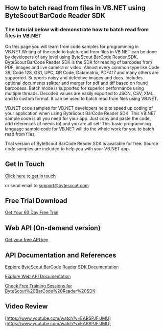 ## How to batch read from files in VB.NET using ByteScout BarCode Reader SDK

### The tutorial below will demonstrate how to batch read from files in VB.NET

On this page you will learn from code samples for programming in VB.NET.Writing of the code to batch read from files in VB.NET can be done by developers of any level using ByteScout BarCode Reader SDK. ByteScout BarCode Reader SDK is the SDK for reading of barcodes from PDF, images and live camera or video. Almost every common type like Code 39, Code 128, GS1, UPC, QR Code, Datamatrix, PDF417 and many others are supported. Supports noisy and defective images and docs. Includes optional documents splitter and merger for pdf and tiff based on found barcodess. Batch mode is supported for superior performance using multiple threads. Decoded values are easily exported to JSON, CSV, XML and to custom format. It can be used to batch read from files using VB.NET.

VB.NET code samples for VB.NET developers help to speed up coding of your application when using ByteScout BarCode Reader SDK. This VB.NET sample code is all you need for your app. Just copy and paste the code, add references (if needs to) and you are all set! This basic programming language sample code for VB.NET will do the whole work for you to batch read from files.

Trial version of ByteScout BarCode Reader SDK is available for free. Source code samples are included to help you with your VB.NET app.

## Get In Touch

[Click here to get in touch](https://bytescout.zendesk.com/hc/en-us/requests/new?subject=ByteScout%20BarCode%20Reader%20SDK%20Question)

or send email to [support@bytescout.com](mailto:support@bytescout.com?subject=ByteScout%20BarCode%20Reader%20SDK%20Question) 

## Free Trial Download

[Get Your 60 Day Free Trial](https://bytescout.com/download/web-installer?utm_source=github-readme)

## Web API (On-demand version)

[Get your free API key](https://pdf.co/documentation/api?utm_source=github-readme)

## API Documentation and References

[Explore ByteScout BarCode Reader SDK Documentation](https://bytescout.com/documentation/index.html?utm_source=github-readme)

[Explore Web API Documentation](https://pdf.co/documentation/api?utm_source=github-readme)

[Check Free Training Sessions for ByteScout%20BarCode%20Reader%20SDK](https://academy.bytescout.com/)

## Video Review

[https://www.youtube.com/watch?v=EARSPJFIJMU](https://www.youtube.com/watch?v=EARSPJFIJMU)